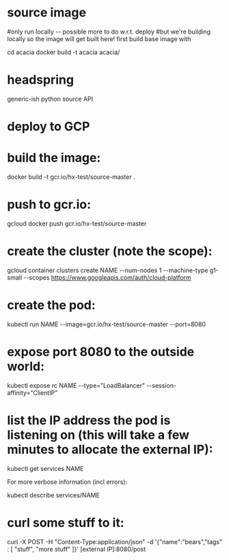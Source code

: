# source image

#only run locally -- possible more to do w.r.t. deploy
#but we're building locally so the image will get built here!
first build base image with

cd acacia
docker build -t acacia acacia/

# headspring
generic-ish python source API

# deploy to GCP

# build the image:

docker build -t gcr.io/hx-test/source-master .

# push to gcr.io:

gcloud docker push gcr.io/hx-test/source-master

# create the cluster (note the scope):

gcloud container clusters create NAME --num-nodes 1 --machine-type g1-small --scopes https://www.googleapis.com/auth/cloud-platform

# create the pod:

kubectl run NAME --image=gcr.io/hx-test/source-master --port=8080

# expose port 8080 to the outside world:

kubectl expose rc NAME --type="LoadBalancer" --session-affinity="ClientIP"

# list the IP address the pod is listening on (this will take a few minutes to allocate the external IP):

kubectl get services NAME

For more verbose information (incl errors):

kubectl describe services/NAME

# curl some stuff to it:

curl -X POST -H "Content-Type:application/json" -d '{"name":"bears","tags" : [ "stuff", "more stuff" ]}' [external IP]:8080/post
